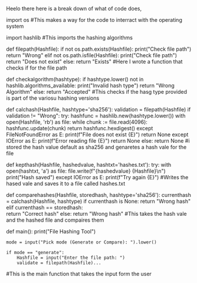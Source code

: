 Heelo there here is a break down of what of code does, 

import os
#This makes a way for the code to interract with the operating system

import hashlib
#This imports the hashing algorithms 

def filepath(Hashfile):
    if not os.path.exists(Hashfile):
        print("Check file path")
        return "Wrong"
    elif not os.path.isfile(Hashfile):
        print("Check file path")
        return "Does not exist"
    else:
        return "Exists"
#Here I wrote a function that checks if for the file path 

def checkalgorithm(hashtype):
    if hashtype.lower() not in hashlib.algorithms_available:
        print("Invalid hash type")
        return "Wrong Algorithm"
    else:
        return "Accepted"
#This checks if the hasg type provided is part of the variosu hashing versions 

def calchash(Hashfile, hashtype='sha256'):
    validation = filepath(Hashfile)
    if validation != "Wrong":
        try:
            hashfunc = hashlib.new(hashtype.lower())
            with open(Hashfile, 'rb') as file:
                while chunk := file.read(4096):
                    hashfunc.update(chunk)
            return hashfunc.hexdigest()
        except FileNotFoundError as E:
            print(f"File does not exist {E}")
            return None
        except IOError as E:
            print(f"Error reading file {E}")
            return None
    else:
        return None
#i stored the hash value default as sha256 and genaretes a hash vale for the file 

def kepthash(Hashfile, hashedvalue, hashtxt='hashes.txt'):
    try:
        with open(hashtxt, 'a') as file:
            file.write(f"{hashedvalue} {Hashfile}\n")
        print("Hash saved")
    except IOError as E:
        print(f"Try again {E}")
#Writes the hased vale and saves it to a file called hashes.txt

def comparehashes(Hashfile, storedhash, hashtype='sha256'):
    currenthash = calchash(Hashfile, hashtype)
    if currenthash is None:
        return "Wrong hash"
    elif currenthash == storedhash:  
        return "Correct hash"
    else:
        return "Wrong hash"
#This takes the hash vale and the hashed file and compaires them

def main():
    print("File Hashing Tool")
    
    mode = input("Pick mode (Generate or Compare): ").lower()

    if mode == "generate":
        Hashfile = input("Enter the file path: ")
        validate = filepath(Hashfile)...
#This is the main function that takes the input form the user 
